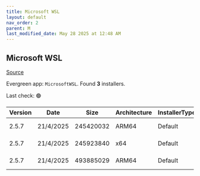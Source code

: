 ```yaml
---
title: Microsoft WSL
layout: default
nav_order: 2
parent: M
last_modified_date: May 28 2025 at 12:48 AM
---
```


## Microsoft WSL

[Source](https://github.com/microsoft/wsl/)

Evergreen app: `MicrosoftWSL`. Found **3** installers.

Last check: 🟢

| Version | Date      | Size      | Architecture | InstallerType | Type       | URI                                                                                                                                                                                                        |
| ------- | --------- | --------- | ------------ | ------------- | ---------- | ---------------------------------------------------------------------------------------------------------------------------------------------------------------------------------------------------------- |
| 2.5.7   | 21/4/2025 | 245420032 | ARM64        | Default       | msi        | [https://github.com/microsoft/WSL/releases/download/2.5.7/wsl.2.5.7.0.arm64.msi](https://github.com/microsoft/WSL/releases/download/2.5.7/wsl.2.5.7.0.arm64.msi)                                           |
| 2.5.7   | 21/4/2025 | 245923840 | x64          | Default       | msi        | [https://github.com/microsoft/WSL/releases/download/2.5.7/wsl.2.5.7.0.x64.msi](https://github.com/microsoft/WSL/releases/download/2.5.7/wsl.2.5.7.0.x64.msi)                                               |
| 2.5.7   | 21/4/2025 | 493885029 | ARM64        | Default       | msixbundle | [https://github.com/microsoft/WSL/releases/download/2.5.7/Microsoft.WSL_2.5.7.0_x64_ARM64.msixbundle](https://github.com/microsoft/WSL/releases/download/2.5.7/Microsoft.WSL_2.5.7.0_x64_ARM64.msixbundle) |

